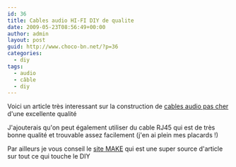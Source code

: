 ```yaml
---
id: 36
title: Cables audio HI-FI DIY de qualite
date: 2009-05-23T08:56:49+00:00
author: admin
layout: post
guid: http://www.choco-bn.net/?p=36
categories:
  - diy
tags:
  - audio
  - câble
  - diy
---
```

Voici un article très interessant sur la construction de <a title="cable diy" href="http://diyaudioprojects.com/Power/Low-Inductance-DIY-Speaker-Cables/" target="_blank">cables audio pas cher</a> d'une excellente qualité

J'ajouterais qu'on peut également utiliser du cable RJ45 qui est de très bonne qualité et trouvable assez facilement (j'en ai plein mes placards !)

Par ailleurs je vous conseil le <a title="articles diy" href="http://makezine.com/" target="_blank">site MAKE</a> qui est une super source d'article sur tout ce qui touche le DIY
